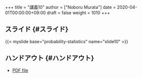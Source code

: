 +++
title = "講義10"
author = ["Noboru Murata"]
date = 2020-04-01T00:00:00+09:00
draft = false
weight = 1010
+++

## スライド {#スライド}

{{< myslide base="probability-statistics" name="slide10" >}}


## ハンドアウト {#ハンドアウト}

-   [PDF file](https://noboru-murata.github.io/probability-statistics/pdfs/slide10.pdf)
